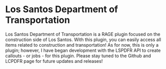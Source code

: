 # Los Santos Department of Transportation
Los Santos Department of Transportation is a RAGE plugin focused on the construction side of Los Santos. With this plugin, you can easily access all items related to construction and transportation! As for now, this is only a plugin; however, I have began development with the LSPDFR API to create callouts - or jobs - for this plugin. Please stay tuned to the Github and LCPDFR page for future updates and releases!
